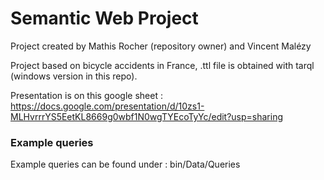 # Semantic Web Project 
 Project created by Mathis Rocher (repository owner) and Vincent Malézy

 Project based on bicycle accidents in France, .ttl file is obtained with tarql (windows version in this repo).

 Presentation is on this google sheet :
 https://docs.google.com/presentation/d/10zs1-MLHvrrrYS5EetKL8669g0wbf1N0wgTYEcoTyYc/edit?usp=sharing
 

### Example queries
Example queries can be found under : bin/Data/Queries
